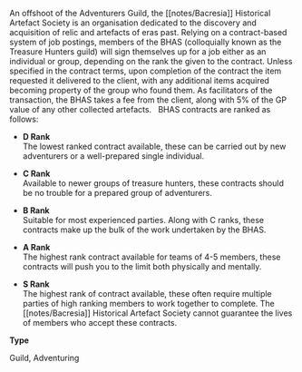 An offshoot of the Adventurers Guild, the [[notes/Bacresia]] Historical Artefact Society is an organisation dedicated to the discovery and acquisition of relic and artefacts of eras past. Relying on a contract-based system of job postings, members of the BHAS (colloquially known as the Treasure Hunters guild) will sign themselves up for a job either as an individual or group, depending on the rank the given to the contract. Unless specified in the contract terms, upon completion of the contract the item requested it delivered to the client, with any additional items acquired becoming property of the group who found them. As facilitators of the transaction, the BHAS takes a fee from the client, along with 5% of the GP value of any other collected artefacts.   BHAS contracts are ranked as follows:  

*   **D Rank**  
    The lowest ranked contract available, these can be carried out by new adventurers or a well-prepared single individual.  
      
    
*   **C Rank**  
    Available to newer groups of treasure hunters, these contracts should be no trouble for a prepared group of adventurers.  
      
    
*   **B Rank**  
    Suitable for most experienced parties. Along with C ranks, these contracts make up the bulk of the work undertaken by the BHAS.  
      
    
*   **A Rank**  
    The highest rank contract available for teams of 4-5 members, these contracts will push you to the limit both physically and mentally.  
      
    
*   **S Rank**  
    The highest rank of contract available, these often require multiple parties of high ranking members to work together to complete. The [[notes/Bacresia]] Historical Artefact Society cannot guarantee the lives of members who accept these contracts.  
      
    

**Type**

Guild, Adventuring
